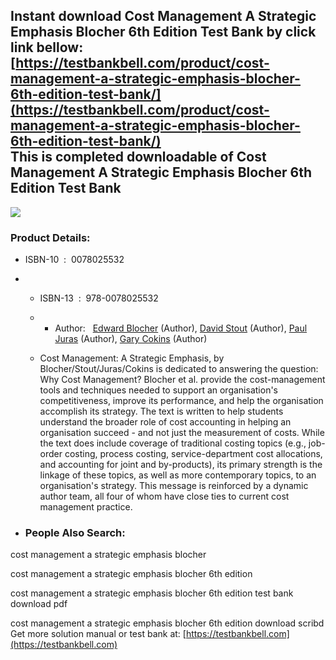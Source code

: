 Instant download **Cost Management A Strategic Emphasis Blocher 6th Edition Test Bank** by click link bellow:  
[https://testbankbell.com/product/cost-management-a-strategic-emphasis-blocher-6th-edition-test-bank/](https://testbankbell.com/product/cost-management-a-strategic-emphasis-blocher-6th-edition-test-bank/)  
This is completed downloadable of Cost Management A Strategic Emphasis Blocher 6th Edition Test Bank
----------------------------------------------------------------------------------------------------


![](https://testbankbell.com/wp-content/uploads/2023/05/cost-management-a-strategic-emphasis-blocher-stout-juras-cokins-6th-tb.jpg)
### Product Details:


* ISBN-10 ‏ : ‎ 0078025532
* * ISBN-13 ‏ : ‎ 978-0078025532
  * * Author:   [Edward Blocher](https://www.amazon.com/s/ref=dp_byline_sr_book_1?ie=UTF8&field-author=Edward+Blocher&text=Edward+Blocher&sort=relevancerank&search-alias=books) (Author), [David Stout](https://www.amazon.com/s/ref=dp_byline_sr_book_2?ie=UTF8&field-author=David+Stout&text=David+Stout&sort=relevancerank&search-alias=books) (Author), [Paul Juras](https://www.amazon.com/s/ref=dp_byline_sr_book_3?ie=UTF8&field-author=Paul+Juras&text=Paul+Juras&sort=relevancerank&search-alias=books) (Author), [Gary Cokins](https://www.amazon.com/s/ref=dp_byline_sr_book_4?ie=UTF8&field-author=Gary+Cokins&text=Gary+Cokins&sort=relevancerank&search-alias=books) (Author)
   
  * Cost Management: A Strategic Emphasis, by Blocher/Stout/Juras/Cokins is dedicated to answering the question: Why Cost Management? Blocher et al. provide the cost-management tools and techniques needed to support an organisation's competitiveness, improve its performance, and help the organisation accomplish its strategy. The text is written to help students understand the broader role of cost accounting in helping an organisation succeed - and not just the measurement of costs. While the text does include coverage of traditional costing topics (e.g., job-order costing, process costing, service-department cost allocations, and accounting for joint and by-products), its primary strength is the linkage of these topics, as well as more contemporary topics, to an organisation's strategy. This message is reinforced by a dynamic author team, all four of whom have close ties to current cost management practice.
 
* ### People Also Search:

cost management a strategic emphasis blocher

cost management a strategic emphasis blocher 6th edition

cost management a strategic emphasis blocher 6th edition test bank download pdf

cost management a strategic emphasis blocher 6th edition download scribd  
 Get more solution manual or test bank at: [https://testbankbell.com](https://testbankbell.com)
